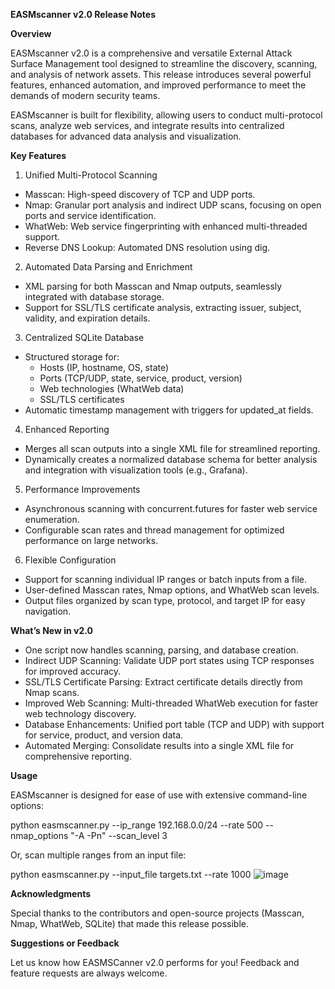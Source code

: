 **EASMscanner v2.0 Release Notes**

**Overview**

EASMscanner v2.0 is a comprehensive and versatile External Attack Surface Management tool designed to streamline the discovery, scanning, and analysis of network assets. This release introduces several powerful features, enhanced automation, and improved performance to meet the demands of modern security teams.

EASMscanner is built for flexibility, allowing users to conduct multi-protocol scans, analyze web services, and integrate results into centralized databases for advanced data analysis and visualization.

**Key Features**

1. Unified Multi-Protocol Scanning

- Masscan: High-speed discovery of TCP and UDP ports.
- Nmap: Granular port analysis and indirect UDP scans, focusing on open ports and service identification.
- WhatWeb: Web service fingerprinting with enhanced multi-threaded support.
- Reverse DNS Lookup: Automated DNS resolution using dig.

2. Automated Data Parsing and Enrichment

- XML parsing for both Masscan and Nmap outputs, seamlessly integrated with database storage.
- Support for SSL/TLS certificate analysis, extracting issuer, subject, validity, and expiration details.

3. Centralized SQLite Database

- Structured storage for:
   - Hosts (IP, hostname, OS, state)
   - Ports (TCP/UDP, state, service, product, version)
   - Web technologies (WhatWeb data)
   - SSL/TLS certificates
- Automatic timestamp management with triggers for updated_at fields.

4. Enhanced Reporting

- Merges all scan outputs into a single XML file for streamlined reporting.
- Dynamically creates a normalized database schema for better analysis and integration with visualization tools (e.g., Grafana).

5. Performance Improvements

- Asynchronous scanning with concurrent.futures for faster web service enumeration.
- Configurable scan rates and thread management for optimized performance on large networks.

6. Flexible Configuration

- Support for scanning individual IP ranges or batch inputs from a file.
- User-defined Masscan rates, Nmap options, and WhatWeb scan levels.
- Output files organized by scan type, protocol, and target IP for easy navigation.

**What’s New in v2.0**

- One script now handles scanning, parsing, and database creation.
- Indirect UDP Scanning: Validate UDP port states using TCP responses for improved accuracy.
- SSL/TLS Certificate Parsing: Extract certificate details directly from Nmap scans.
- Improved Web Scanning: Multi-threaded WhatWeb execution for faster web technology discovery.
- Database Enhancements: Unified port table (TCP and UDP) with support for service, product, and version data.
- Automated Merging: Consolidate results into a single XML file for comprehensive reporting.

**Usage**

EASMscanner is designed for ease of use with extensive command-line options:

python easmscanner.py --ip_range 192.168.0.0/24 --rate 500 --nmap_options "-A -Pn" --scan_level 3

Or, scan multiple ranges from an input file:

python easmscanner.py --input_file targets.txt --rate 1000
![image](https://github.com/user-attachments/assets/c3e62911-5c0c-46bd-9bc5-95b6c92aabe8)

**Acknowledgments**

Special thanks to the contributors and open-source projects (Masscan, Nmap, WhatWeb, SQLite) that made this release possible.

**Suggestions or Feedback**

Let us know how EASMSCanner v2.0 performs for you! Feedback and feature requests are always welcome.
